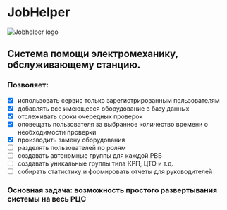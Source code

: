 # JobHelper
![Jobhelper logo](https://png.pngtree.com/png-vector/20190413/ourmid/pngtree-vector-solar-system-icon-png-image_943869.jpg)
## Система помощи электромеханику, обслуживающему станцию.
### Позволяет: 
- [X] использовать сервис только зарегистрированным пользователям
- [X] добавлять все имеющееся оборудование в базу данных
- [X] отслеживать сроки очередных проверок 
- [X] оповещать пользователя за выбранное количество времени о необходимости проверки
- [X] производить замену оборудования
- [ ] разделять пользователей по ролям
- [ ] создавать автономные группы для каждой РВБ
- [ ] создавать уникальные группы типа КРП, ЦТО и т.д.
- [ ] собирать статистику и формировать отчеты для руководителей

### Основная задача: возможность простого развертывания системы на весь РЦС
